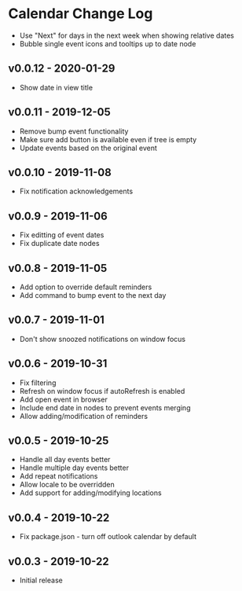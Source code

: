 # Calendar Change Log

- Use "Next" for days in the next week when showing relative dates
- Bubble single event icons and tooltips up to date node

## v0.0.12 - 2020-01-29

- Show date in view title

## v0.0.11 - 2019-12-05

- Remove bump event functionality
- Make sure add button is available even if tree is empty
- Update events based on the original event

## v0.0.10 - 2019-11-08

- Fix notification acknowledgements

## v0.0.9 - 2019-11-06

- Fix editting of event dates
- Fix duplicate date nodes

## v0.0.8 - 2019-11-05

- Add option to override default reminders
- Add command to bump event to the next day

## v0.0.7 - 2019-11-01

- Don't show snoozed notifications on window focus

## v0.0.6 - 2019-10-31

- Fix filtering
- Refresh on window focus if autoRefresh is enabled
- Add open event in browser
- Include end date in nodes to prevent events merging
- Allow adding/modification of reminders

## v0.0.5 - 2019-10-25

- Handle all day events better
- Handle multiple day events better
- Add repeat notifications
- Allow locale to be overridden
- Add support for adding/modifying locations

## v0.0.4 - 2019-10-22

- Fix package.json - turn off outlook calendar by default

## v0.0.3 - 2019-10-22

- Initial release
